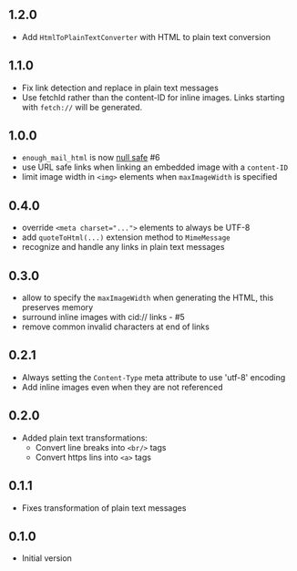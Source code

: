 ## 1.2.0
- Add `HtmlToPlainTextConverter` with HTML to plain text conversion

## 1.1.0
- Fix link detection and replace in plain text messages
- Use fetchId rather than the content-ID for inline images. Links starting with `fetch://` will be generated.

## 1.0.0
- `enough_mail_html` is now [null safe](https://dart.dev/null-safety/tour) #6
- use URL safe links when linking an embedded image with a `content-ID`
- limit image width in `<img>` elements when `maxImageWidth` is specified


## 0.4.0
- override `<meta charset="...">` elements to always be UTF-8
- add `quoteToHtml(...)` extension method to `MimeMessage`
- recognize and handle any links in plain text messages

## 0.3.0
- allow to specify the `maxImageWidth` when generating the HTML, this preserves memory
- surround inline images with cid:// links - #5
- remove common invalid characters at end of links

## 0.2.1
- Always setting the `Content-Type` meta attribute to use 'utf-8' encoding
- Add inline images even when they are not referenced

## 0.2.0

- Added plain text transformations:
  - Convert line breaks into `<br/>` tags
  - Convert https lins into `<a>` tags

## 0.1.1

- Fixes transformation of plain text messages

## 0.1.0

- Initial version

